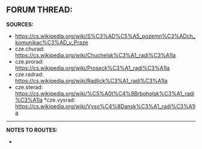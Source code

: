 ﻿**FORUM THREAD:**
-


**SOURCES:**

* https://cs.wikipedia.org/wiki/S%C3%AD%C5%A5_pozemn%C3%ADch_komunikac%C3%AD_v_Praze
* cze.churad: https://cs.wikipedia.org/wiki/Chuchelsk%C3%A1_radi%C3%A1la
* cze.prorad: https://cs.wikipedia.org/wiki/Proseck%C3%A1_radi%C3%A1la
* cze.radrad: https://cs.wikipedia.org/wiki/Radlick%C3%A1_radi%C3%A1la
* cze.sterad: https://cs.wikipedia.org/wiki/%C5%A0t%C4%9Brboholsk%C3%A1_radi%C3%A1la
*cze.vysrad: https://cs.wikipedia.org/wiki/Vyso%C4%8Dansk%C3%A1_radi%C3%A1la

- - -

**NOTES TO ROUTES:**

- 